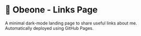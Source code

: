 # 🔗 Obeone - Links Page

A minimal dark-mode landing page to share useful links about me. Automatically deployed using GitHub Pages.
